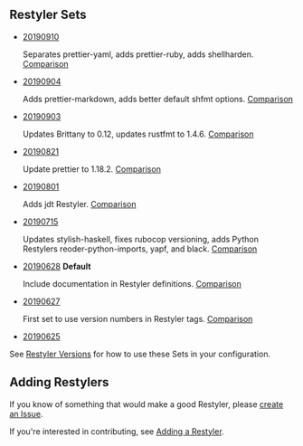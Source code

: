 ## Restyler Sets

- [20190910](https://github.com/restyled-io/restylers/blob/20190910/restylers.yaml)

  Separates prettier-yaml, adds prettier-ruby, adds shellharden. [Comparison](https://github.com/restyled-io/restylers/compare/20190904...20190910)

- [20190904](https://github.com/restyled-io/restylers/blob/20190904/restylers.yaml)

  Adds prettier-markdown, adds better default shfmt options. [Comparison](https://github.com/restyled-io/restylers/compare/20190903...20190904)

- [20190903](https://github.com/restyled-io/restylers/blob/20190903/restylers.yaml)

  Updates Brittany to 0.12, updates rustfmt to 1.4.6. [Comparison](https://github.com/restyled-io/restylers/compare/20190821...20190903)

- [20190821](https://github.com/restyled-io/restylers/blob/20190821/restylers.yaml)

  Update prettier to 1.18.2. [Comparison](https://github.com/restyled-io/restylers/compare/20190801...20190821)

- [20190801](https://github.com/restyled-io/restylers/blob/20190801/restylers.yaml)

  Adds jdt Restyler. [Comparison](https://github.com/restyled-io/restylers/compare/20190715...20190801)

- [20190715](https://github.com/restyled-io/restylers/blob/20190715/restylers.yaml)

  Updates stylish-haskell, fixes rubocop versioning, adds Python Restylers reoder-python-imports, yapf, and black. [Comparison](https://github.com/restyled-io/restylers/compare/20190628...20190715)

- [20190628](https://github.com/restyled-io/restylers/blob/20190628/restylers.yaml) **Default**

  Include documentation in Restyler definitions. [Comparison](https://github.com/restyled-io/restylers/compare/20190627...20190628)

- [20190627](https://github.com/restyled-io/restylers/blob/20190627/restylers.yaml)

  First set to use version numbers in Restyler tags. [Comparison](https://github.com/restyled-io/restylers/compare/20190625...20190627)

- [20190625](https://github.com/restyled-io/restylers/blob/20190625/restylers.yaml)

See [Restyler Versions](https://github.com/restyled-io/restyled.io/wiki/Restyler-Versions) for how to use these Sets in your configuration.

## Adding Restylers

If you know of something that would make a good Restyler, please [create an Issue](https://github.com/restyled-io/restylers/issues/new?title=some-auto-formatter&body=https://their-homepage.com).

If you're interested in contributing, see [Adding a Restyler](https://github.com/restyled-io/restyled.io/wiki/Adding-a-Restyler).